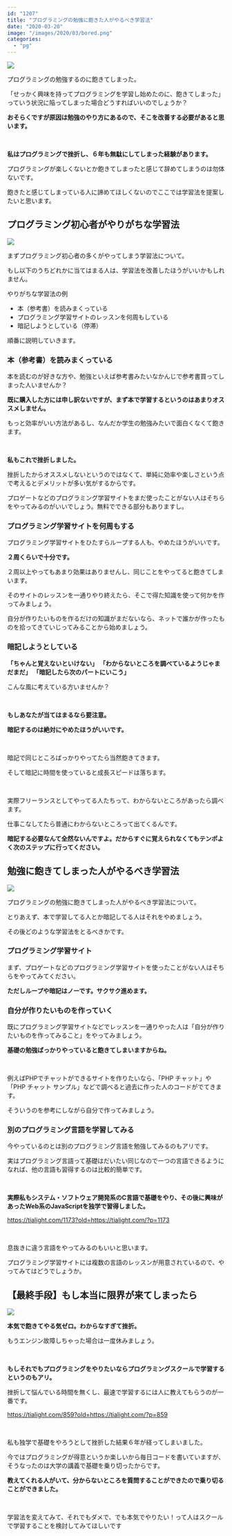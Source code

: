 ```yaml
---
id: "1207"
title: "プログラミングの勉強に飽きた人がやるべき学習法"
date: "2020-03-20"
image: "/images/2020/03/bored.png"
categories: 
  - "pg"
---
```


![](https://tialight.com/wp-content/themes/cocoon-master/images/ojisan.png)

プログラミングの勉強するのに飽きてしまった。

「せっかく興味を持ってプログラミングを学習し始めたのに、飽きてしまった」っていう状況に陥ってしまった場合どうすればいいのでしょうか？

**おそらくですが原因は勉強のやり方にあるので、そこを改善する必要があると思います。**

 

**私はプログラミングで挫折し、６年も無駄にしてしまった経験があります。**

プログラミングが楽しくないとか飽きてしまったと感じて辞めてしまうのは勿体ないです。

飽きたと感じてしまっている人に諦めてほしくないのでここでは学習法を提案したいと思います。

## プログラミング初心者がやりがちな学習法

![](../../assets/images/2020/03/readbookmen.png)

まずプログラミング初心者の多くがやってしまう学習法について。

もし以下のうちどれかに当てはまる人は、学習法を改善したほうがいいかもしれません。

やりがちな学習法の例

- 本（参考書）を読みまくっている
- プログラミング学習サイトのレッスンを何周もしている
- 暗記しようとしている（停滞）

順番に説明していきます。

### 本（参考書）を読みまくっている

本を読むのが好きな方や、勉強といえば参考書みたいなかんじで参考書買ってしまった人いませんか？

**既に購入した方には申し訳ないですが、まず本で学習するというのはあまりオススメしません。**

もっと効率がいい方法があるし、なんだか学生の勉強みたいで面白くなくて飽きます。

 

**私もこれで挫折しました。**

挫折したからオススメしないというのではなくて、単純に効率や楽しさという点で考えるとデメリットが多い気がするからです。

プロゲートなどのプログラミング学習サイトをまだ使ったことがない人はそちらをやってみるのがいいでしょう。無料でできる部分もありますし。

### プログラミング学習サイトを何周もする

プログラミング学習サイトをひたすらループする人も、やめたほうがいいです。

**２周くらいで十分です。**

２周以上やってもあまり効果はありませんし、同じことをやってると飽きてしまいます。

そのサイトのレッスンを一通りやり終えたら、そこで得た知識を使って何かを作ってみましょう。

自分が作りたいものを作るだけの知識がまだないなら、ネットで誰かが作ったものを拾ってきていじってみることから始めましょう。

### 暗記しようとしている

**「ちゃんと覚えないといけない」** **「わからないところを調べているようじゃまだまだ」** **「暗記したら次のパートにいこう」**

こんな風に考えている方いませんか？

 

**もしあなたが当てはまるなら要注意。**

**暗記するのは絶対にやめたほうがいいです。**

 

暗記で同じところばっかりやってたら当然飽きてきます。

そして暗記に時間を使っていると成長スピードは落ちます。

 

実際フリーランスとしてやってる人たちって、わからないところがあったら調べます。

仕事こなしてたら普通にわからないところって出てくるんです。

**暗記する必要なんて全然ないんですよ。だからすぐに覚えられなくてもテンポよく次のステップに行ってください。**

## 勉強に飽きてしまった人がやるべき学習法

![](../../assets/images/2020/02/CodingOnDesk.jpg)

プログラミングの勉強に飽きてしまった人がやるべき学習法について。

とりあえず、本で学習してる人とか暗記してる人はそれをやめましょう。

その後どのような学習法をとるべきかです。

### プログラミング学習サイト

まず、プロゲートなどのプログラミング学習サイトを使ったことがない人はそちらをやってみてください。

**ただしループや暗記はノーです。サクサク進めます。**

### 自分が作りたいものを作っていく

既にプログラミング学習サイトなどでレッスンを一通りやった人は「自分が作りたいものを作ってみること」をやってみましょう。

**基礎の勉強ばっかりやっていると飽きてしまいますからね。**

 

例えばPHPでチャットができるサイトを作りたいなら、「PHP チャット」や「PHP チャット サンプル」などで調べると過去に作った人のコードがでてきます。

そういうのを参考にしながら自分で作ってみましょう。

### 別のプログラミング言語を学習してみる

今やっているのとは別のプログラミング言語を勉強してみるのもアリです。

実はプログラミング言語って基礎はだいたい同じなので一つの言語できるようになれば、他の言語も習得するのは比較的簡単です。

 

**実際私もシステム・ソフトウェア開発系のC言語で基礎をやり、その後に興味があったWeb系のJavaScriptを独学で習得しました。**

https://tialight.com/1173?old=https://tialight.com/?p=1173

 

息抜きに違う言語をやってみるのもいいと思います。

プログラミング学習サイトには複数の言語のレッスンが用意されているので、やってみてはどうでしょうか。

## 【最終手段】もし本当に限界が来てしまったら

![](../../assets/images/2020/03/WorriedMale.jpg)

**本気で飽きてやる気ゼロ。わからなすぎて挫折。**

もうエンジン故障しちゃった場合は一度休みましょう。

 

**もしそれでもプログラミングをやりたいならプログラミングスクールで学習するというのもアリ。**

挫折して悩んでいる時間を無くし、最速で学習するには人に教えてもらうのが一番です。

https://tialight.com/859?old=https://tialight.com/?p=859

 

私も独学で基礎をやろうとして挫折した結果６年が経ってしまいました。

今ではプログラミングが得意というか楽しいから毎日コードを書いていますが、そうなったのは大学の講義で基礎を乗り切ったからです。

**教えてくれる人がいて、分からないところを質問することができたので乗り切ることができました。**

 

学習法を変えてみて、それでもダメで、でも本気でやりたい！って人はスクールで学習することを検討してみてほしいです
